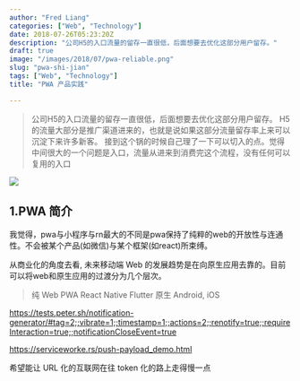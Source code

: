 ```yaml
---
author: "Fred Liang"
categories: ["Web", "Technology"]
date: 2018-07-26T05:23:20Z
description: "公司H5的入口流量的留存一直很低，后面想要去优化这部分用户留存。"
draft: true
image: "/images/2018/07/pwa-reliable.png"
slug: "pwa-shi-jian"
tags: ["Web", "Technology"]
title: "PWA 产品实践"

---
```


> 公司H5的入口流量的留存一直很低，后面想要去优化这部分用户留存。
> H5的流量大部分是推广渠道进来的，也就是说如果这部分流量留存率上来可以沉淀下来许多新客。
> 接到这个锅的时候自己理了一下可以切入的点。觉得中间很大的一个问题是入口，流量从进来到消费完这个流程，没有任何可以复用的入口
> 

![](https://storage.fredliang.cn/web/pwa-process-graph.png)

## 1.PWA 简介

我觉得，pwa与小程序与rn最大的不同是pwa保持了纯粹的web的开放性与连通性。不会被某个产品(如微信)与某个框架(如react)所束缚。

从商业化的角度去看, 未来移动端 Web 的发展趋势是在向原生应用去靠的。目前可以将web和原生应用的过渡分为几个层次。

> 纯 Web
> PWA
> React Native
> Flutter
> 原生 Android, iOS



https://tests.peter.sh/notification-generator/#tag=2;;vibrate=1;;timestamp=1;;actions=2;;renotify=true;;requireInteraction=true;;notificationCloseEvent=true

https://serviceworke.rs/push-payload_demo.html

希望能让 URL 化的互联网在往 token 化的路上走得慢一点

